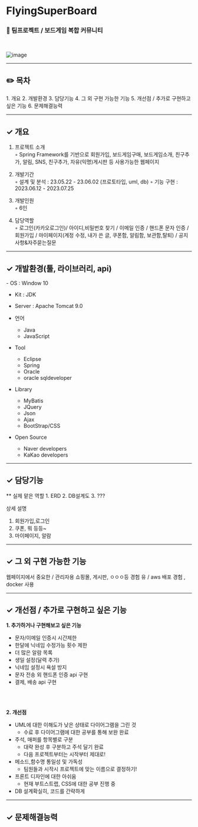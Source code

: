 # FlyingSuperBoard
<h3>🍃 팀프로젝트 / 보드게임 복합 커뮤니티</h3>

<br>  
  
![image](https://github.com/leeyoueun/FlyingSuperBoard/assets/138740005/201dd549-7799-4402-94de-71268a3ba9c1)

---
<h2>✏️ 목차</h2>
1. 개요
2. 개발환경
3. 담당기능
4. 그 외 구현 가능한 기능
5. 개선점 / 추가로 구현하고 싶은 기능
6. 문제해결능력

---
<h2> ✓ 개요</h2>

1. 프로젝트 소개<br>
   ◦ Spring Framework를 기반으로 회원가입, 보드게임구매, 보드게임소개, 친구추가, 알림, SNS, 친구추가, 자유(익명)게시판 등 사용가능한 웹페이지
   
2. 개발기간<br>
   ◦ 설계 및 분석 : 23.05.22 - 23.06.02 (프로토타입, uml, db) 
   ◦ 기능 구현 : 2023.06.12 - 2023.07.25
3. 개발인원<br>
   ◦ 6인 
4. 담당역할<br>
   ◦ 로그인(카카오로그인)/ 아이디,비밀번호 찾기 / 이메일 인증 / 핸드폰 문자 인증 / 회원가입 / 마이페이지(계정 수정, 내가 쓴 글, 쿠폰함, 알림함, 보관함,탈퇴) / 공지사항&자주묻는질문

---
<h2> ✓ 개발환경(툴, 라이브러리, api)</h2>
- OS : Window 10
  
- Kit : JDK
  
- Server : Apache Tomcat 9.0
   
- 언어
  - Java
  - JavaScript
        
- Tool
  - Eclipse
  - Spring
  - Oracle
  - oracle sqldeveloper
      
- Library
  - MyBatis
  - JQuery
  - Json
  - Ajax
  - BootStrap/CSS
    
- Open Source
  - Naver developers
  - KaKao developers

---
<h2>✓  담당기능</h2>
** 실제 맡은 역할 
1. ERD
2. DB설계도
3. ???

상세 설명
1. 회원가입,로그인
2. 쿠폰, 뭐 등등~
3. 마이페이지, 알람

---
<h2>✓ 그 외 구현 가능한 기능</h2>
웹페이지에서 중요한 / 관리자용 쇼핑몰, 게시판, ㅇㅇㅇ등 경험 유 / aws 배포 경험 , docker 사용


---
<h2>✓ 개선점 / 추가로 구현하고 싶은 기능</h2>

**1. 추가하거나 구현해보고 싶은 기능**

-  문자/이메일 인증시 시간제한
  -  한달에 닉네임 수정가능 횟수 제한
  -  더 많은 알람 목록
  -  생일 설정(달력 추가)
  -  닉네임 설정시 욕설 방지
  -  문자 전송 외 핸드폰 인증 api 구현
  -  결제, 배송 api 구현

<br>
<br>

**2. 개선점**

- UML에 대한 이해도가 낮은 상태로 다이어그램을 그린 것 
    - 수료 후 다이어그램에 대한 공부를 통해 보완 완료
- 주석, 매퍼를 항목별로 구분
   - 대략 완성 후 구분하고 주석 달기 완료
   - 다음 프로젝트부터는 시작부터 제대로!
- 메소드,함수명 통일성 및 가독성
   - 팀원들과 시작시 프로젝트에 맞는 이름으로 결정하기!
- 프론트 디자인에 대한 아쉬움
   - 현재 부트스트랩, CSS에 대한 공부 진행 중
- DB 설계확실히, 코드를 간략하게 

---
<h2>✓ 문제해결능력</h2>













